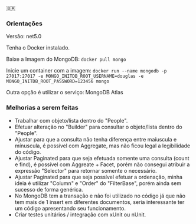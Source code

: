 :brazil:

### **Orientações**

Versão: net5.0

Tenha o Docker instalado.

Baixe a Imagem do MongoDB: ```docker pull mongo```

Inicie um container com a imagem: ```docker run --name mongodb -p 27017:27017 -e MONGO_INITDB_ROOT_USERNAME=douglas -e MONGO_INITDB_ROOT_PASSWORD=123456 mongo```

Outra opção é utilizar o serviço: MongoDB Atlas

### **Melhorias a serem feitas**

- Trabalhar com objeto/lista dentro do "People".
- Efetuar alteração no "Builder" para consultar o objeto/lista dentro do "People".
- Ajustar para que a consulta não tenha diferença entre maíuscula e mínuscula, é possível com Aggregate, mas não ficou legal a legibilidade do código.
- Ajustar Paginated para que seja efetuada somente uma consulta (count e find), é possível com Aggreate + Facet, porém não consegui atribuir a expressão "Selector" para retornar somente o necessário.
- Ajustar Paginated para que seja possível efetuar a ordenação, minha ideia é utilizar "Column" e "Order" do "FilterBase", porém ainda sem sucesso de forma genérica.
- No MongoDB tem a transação e não foi utilizado no código já que não tem mais de 1 insert em diferentes documentos, seria interessante ter um código apresentando seu funcionamento.
- Criar testes unitários / integração com xUnit ou nUnit.
